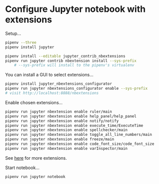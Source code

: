 # Configure Jupyter notebook with extensions

Setup...

```bash
pipenv --three
pipenv install jupyter

pipenv install --editable jupyter_contrib_nbextensions
pipenv run jupyter contrib nbextension install --sys-prefix
    # --sys-prefix will install to the pipenv's virtualenv
```

You can install a GUI to select extensions...

```bash
pipenv install jupyter_nbextensions_configurator
pipenv run jupyter nbextensions_configurator enable --sys-prefix
# visit http://localhost:8888/nbextensions
```

Enable chosen extensions...

```bash
pipenv run jupyter nbextension enable ruler/main
pipenv run jupyter nbextension enable help_panel/help_panel
pipenv run jupyter nbextension enable notify/notify
pipenv run jupyter nbextension enable execute_time/ExecuteTime
pipenv run jupyter nbextension enable spellchecker/main
pipenv run jupyter nbextension enable toggle_all_line_numbers/main
pipenv run jupyter nbextension enable freeze/main
pipenv run jupyter nbextension enable code_font_size/code_font_size
pipenv run jupyter nbextension enable varInspector/main
```

See [here](https://jupyter-contrib-nbextensions.readthedocs.io/en/latest/nbextensions.html) for more extensions.

Start notebook...

```bash
pipenv run jupyter notebook
```
